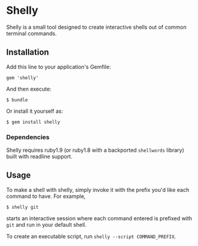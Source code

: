 # Shelly

Shelly is a small tool designed to create interactive shells out of common
terminal commands.

## Installation

Add this line to your application's Gemfile:

    gem 'shelly'

And then execute:

    $ bundle

Or install it yourself as:

    $ gem install shelly

### Dependencies

Shelly requires ruby1.9 (or ruby1.8 with a backported `shellwords` library)
built with readline support.

## Usage

To make a shell with shelly, simply invoke it with the prefix you'd like each
command to have. For example,

    $ shelly git

starts an interactive session where each command entered is prefixed with `git`
and run in your default shell.

To create an executable script, run `shelly --script COMMAND_PREFIX`.